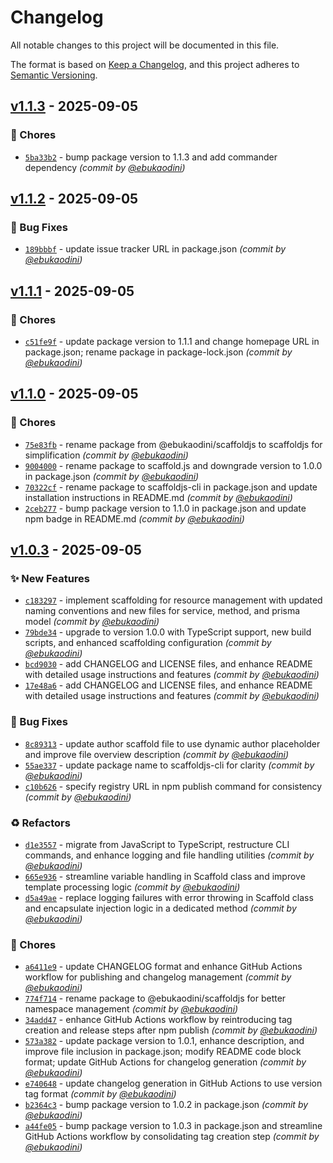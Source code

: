 # Changelog

All notable changes to this project will be documented in this file.

The format is based on [Keep a Changelog](https://keepachangelog.com/en/1.0.0/),
and this project adheres to [Semantic Versioning](https://semver.org/spec/v2.0.0.html).

## [v1.1.3] - 2025-09-05
### :wrench: Chores
- [`5ba33b2`](https://github.com/ebukaodini/scaffold.js/commit/5ba33b20b907954cfd96ea88c37a8df447d66566) - bump package version to 1.1.3 and add commander dependency *(commit by [@ebukaodini](https://github.com/ebukaodini))*


## [v1.1.2] - 2025-09-05

### :bug: Bug Fixes

- [`189bbbf`](https://github.com/ebukaodini/scaffold.js/commit/189bbbf2180f39560fc7670177c3188d8f184eec) - update issue tracker URL in package.json _(commit by [@ebukaodini](https://github.com/ebukaodini))_

## [v1.1.1] - 2025-09-05

### :wrench: Chores

- [`c51fe9f`](https://github.com/ebukaodini/scaffold.js/commit/c51fe9f38c4188db403c88039206e024e75330ec) - update package version to 1.1.1 and change homepage URL in package.json; rename package in package-lock.json _(commit by [@ebukaodini](https://github.com/ebukaodini))_

## [v1.1.0] - 2025-09-05

### :wrench: Chores

- [`75e83fb`](https://github.com/ebukaodini/scaffold.js/commit/75e83fbb371f5d81f9ffb23791b148d3847b20d6) - rename package from @ebukaodini/scaffoldjs to scaffoldjs for simplification _(commit by [@ebukaodini](https://github.com/ebukaodini))_
- [`9004000`](https://github.com/ebukaodini/scaffold.js/commit/90040000ef3a10b8dbaba2fad29282953b0339af) - rename package to scaffold.js and downgrade version to 1.0.0 in package.json _(commit by [@ebukaodini](https://github.com/ebukaodini))_
- [`70322cf`](https://github.com/ebukaodini/scaffold.js/commit/70322cfc656ba459f5c6329c171f9186cd4fec67) - rename package to scaffoldjs-cli in package.json and update installation instructions in README.md _(commit by [@ebukaodini](https://github.com/ebukaodini))_
- [`2ceb277`](https://github.com/ebukaodini/scaffold.js/commit/2ceb2776965b953c4a1bd9d84a05f9a74e8e09ad) - bump package version to 1.1.0 in package.json and update npm badge in README.md _(commit by [@ebukaodini](https://github.com/ebukaodini))_

## [v1.0.3] - 2025-09-05

### :sparkles: New Features

- [`c183297`](https://github.com/ebukaodini/scaffold.js/commit/c183297b180884cedc6e058f4bc66a9571fd108a) - implement scaffolding for resource management with updated naming conventions and new files for service, method, and prisma model _(commit by [@ebukaodini](https://github.com/ebukaodini))_
- [`79bde34`](https://github.com/ebukaodini/scaffold.js/commit/79bde34ffe3c836421de31f609150ab7370184ab) - upgrade to version 1.0.0 with TypeScript support, new build scripts, and enhanced scaffolding configuration _(commit by [@ebukaodini](https://github.com/ebukaodini))_
- [`bcd9030`](https://github.com/ebukaodini/scaffold.js/commit/bcd9030178f2471d13301feeb2ded0be83ad1f29) - add CHANGELOG and LICENSE files, and enhance README with detailed usage instructions and features _(commit by [@ebukaodini](https://github.com/ebukaodini))_
- [`17e48a6`](https://github.com/ebukaodini/scaffold.js/commit/17e48a6a5678fd58c29b39af60a2f4b34cd091d9) - add CHANGELOG and LICENSE files, and enhance README with detailed usage instructions and features _(commit by [@ebukaodini](https://github.com/ebukaodini))_

### :bug: Bug Fixes

- [`8c89313`](https://github.com/ebukaodini/scaffold.js/commit/8c89313d6214fbb8f124ff1efb6cdd982f137dca) - update author scaffold file to use dynamic author placeholder and improve file overview description _(commit by [@ebukaodini](https://github.com/ebukaodini))_
- [`55ae337`](https://github.com/ebukaodini/scaffold.js/commit/55ae337e48dd35ff64e45f89216521cc904c8c8b) - update package name to scaffoldjs-cli for clarity _(commit by [@ebukaodini](https://github.com/ebukaodini))_
- [`c10b626`](https://github.com/ebukaodini/scaffold.js/commit/c10b626d8482c951ee3153ff7df04a3b0e7bed52) - specify registry URL in npm publish command for consistency _(commit by [@ebukaodini](https://github.com/ebukaodini))_

### :recycle: Refactors

- [`d1e3557`](https://github.com/ebukaodini/scaffold.js/commit/d1e3557a497908c915d297d748a8a9baf6500607) - migrate from JavaScript to TypeScript, restructure CLI commands, and enhance logging and file handling utilities _(commit by [@ebukaodini](https://github.com/ebukaodini))_
- [`665e936`](https://github.com/ebukaodini/scaffold.js/commit/665e936959cf448dcaa7a47205802973b02adb41) - streamline variable handling in Scaffold class and improve template processing logic _(commit by [@ebukaodini](https://github.com/ebukaodini))_
- [`d5a49ae`](https://github.com/ebukaodini/scaffold.js/commit/d5a49aecfc3c1481eaa0f2c043033efa2838c77e) - replace logging failures with error throwing in Scaffold class and encapsulate injection logic in a dedicated method _(commit by [@ebukaodini](https://github.com/ebukaodini))_

### :wrench: Chores

- [`a6411e9`](https://github.com/ebukaodini/scaffold.js/commit/a6411e987fe19d7d94ce3a44d6d41dbe2cc2d64d) - update CHANGELOG format and enhance GitHub Actions workflow for publishing and changelog management _(commit by [@ebukaodini](https://github.com/ebukaodini))_
- [`774f714`](https://github.com/ebukaodini/scaffold.js/commit/774f71492efe59acbd85d5b0077059ef73f07d5a) - rename package to @ebukaodini/scaffoldjs for better namespace management _(commit by [@ebukaodini](https://github.com/ebukaodini))_
- [`34add47`](https://github.com/ebukaodini/scaffold.js/commit/34add477b88606fefd62226ff332c232109419fd) - enhance GitHub Actions workflow by reintroducing tag creation and release steps after npm publish _(commit by [@ebukaodini](https://github.com/ebukaodini))_
- [`573a382`](https://github.com/ebukaodini/scaffold.js/commit/573a382dc6b3e5d53f55ecb341394c803fed2918) - update package version to 1.0.1, enhance description, and improve file inclusion in package.json; modify README code block format; update GitHub Actions for changelog generation _(commit by [@ebukaodini](https://github.com/ebukaodini))_
- [`e740648`](https://github.com/ebukaodini/scaffold.js/commit/e740648d7fc2ac36d9dda67a99633c5935be5a74) - update changelog generation in GitHub Actions to use version tag format _(commit by [@ebukaodini](https://github.com/ebukaodini))_
- [`b2364c3`](https://github.com/ebukaodini/scaffold.js/commit/b2364c3c23d10c8bc51b61c8515fa0ad44b09a15) - bump package version to 1.0.2 in package.json _(commit by [@ebukaodini](https://github.com/ebukaodini))_
- [`a44fe05`](https://github.com/ebukaodini/scaffold.js/commit/a44fe054532813ff4e5795146e2a24613db6db90) - bump package version to 1.0.3 in package.json and streamline GitHub Actions workflow by consolidating tag creation step _(commit by [@ebukaodini](https://github.com/ebukaodini))_

[v1.0.3]: https://github.com/ebukaodini/scaffold.js/compare/v0.3.6...v1.0.3
[v1.1.0]: https://github.com/ebukaodini/scaffold.js/compare/v1.0.3...v1.1.0
[v1.1.1]: https://github.com/ebukaodini/scaffold.js/compare/v1.1.0...v1.1.1
[v1.1.2]: https://github.com/ebukaodini/scaffold.js/compare/v1.1.1...v1.1.2
[v1.1.3]: https://github.com/ebukaodini/scaffold.js/compare/v1.1.2...v1.1.3
